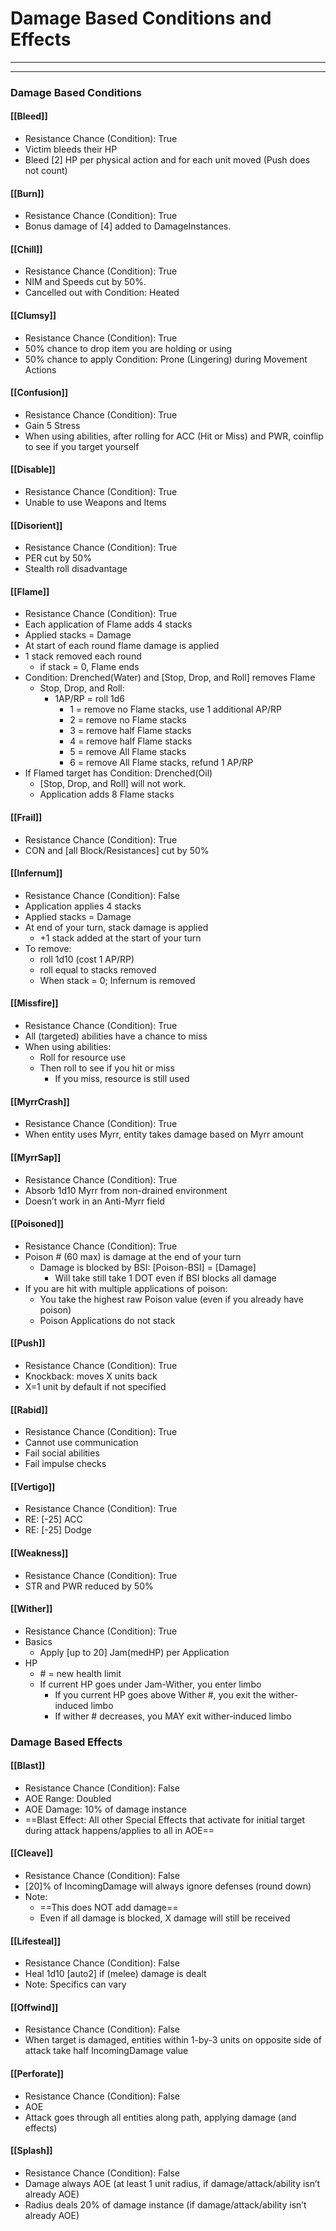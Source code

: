 # Damage Based Conditions and Effects
________________________________________
________________________________________

### **Damage Based Conditions**
#### [[Bleed]]
-	Resistance Chance (Condition): True
-	Victim bleeds their HP
-	Bleed \[2] HP per physical action and for each unit moved (Push does not count)

#### [[Burn]]
-	Resistance Chance (Condition): True
-	Bonus damage of \[4] added to DamageInstances.

#### [[Chill]]
-	Resistance Chance (Condition): True
-	NIM and Speeds cut by 50%.
-	Cancelled out with Condition: Heated

#### [[Clumsy]]
-	Resistance Chance (Condition): True
-	50% chance to drop item you are holding or using
-	50% chance to apply Condition: Prone (Lingering) during Movement Actions

#### [[Confusion]]
-	Resistance Chance (Condition): True
-	Gain 5 Stress
-	When using abilities, after rolling for ACC (Hit or Miss) and PWR, coinflip to see if you target yourself

#### [[Disable]]
-	Resistance Chance (Condition): True
-	Unable to use Weapons and Items

#### [[Disorient]]
-	Resistance Chance (Condition): True
-	PER cut by 50%
-	Stealth roll disadvantage

#### [[Flame]]
-	Resistance Chance (Condition): True
-	Each application of Flame adds 4 stacks
-	Applied stacks = Damage
-	At start of each round flame damage is applied
-	1 stack removed each round 
	-	if stack = 0, Flame ends
-	Condition: Drenched(Water) and \[Stop, Drop, and Roll] removes Flame
	-	Stop, Drop, and Roll:  
		-	1AP/RP = roll 1d6
			-	1 = remove no Flame stacks, use 1 additional AP/RP
			-	2 = remove no Flame stacks
			-	3 = remove half Flame stacks
			-	4 = remove half Flame stacks
			-	5 = remove All Flame stacks
			-	6 = remove All Flame stacks, refund 1 AP/RP
-	If Flamed target has Condition: Drenched(Oil)
	-	 \[Stop, Drop, and Roll] will not work.
	-	Application adds 8 Flame stacks

#### [[Frail]]
-	Resistance Chance (Condition): True
-	CON and \[all Block/Resistances] cut by 50%

#### [[Infernum]]
-	Resistance Chance (Condition): False
-	Application applies 4 stacks
-	Applied stacks = Damage
-	At end of your turn, stack damage is applied
	-	+1 stack added at the start of your turn
-	To remove:
	-	roll 1d10 (cost 1 AP/RP)
	-	roll equal to stacks removed
	-	When stack = 0; Infernum is removed

#### [[Missfire]]
-	Resistance Chance (Condition): True
-	All (targeted) abilities have a chance to miss
-	When using abilities: 
	-	Roll for resource use
	-	Then roll to see if you hit or miss 
		-	If you miss, resource is still used

#### [[MyrrCrash]] 
-	Resistance Chance (Condition): True
-	When entity uses Myrr, entity takes damage based on Myrr amount

#### [[MyrrSap]]
-	Resistance Chance (Condition): True
-	Absorb 1d10 Myrr from non-drained environment
-	Doesn’t work in an Anti-Myrr field

#### [[Poisoned]]
-	Resistance Chance (Condition): True
-	Poison # (60 max) is damage at the end of your turn
	-	Damage is blocked by BSI: \[Poison-BSI] = \[Damage]
		-	Will take still take 1 DOT even if BSI blocks all damage
-	If you are hit with multiple applications of poison: 
	-	You take the highest raw Poison value (even if you already have poison)
	-	Poison Applications do not stack

#### [[Push]]
-	Resistance Chance (Condition): True
-	Knockback: moves X units back
-	X=1 unit by default if not specified

#### [[Rabid]]
-	Resistance Chance (Condition): True
-	Cannot use communication
-	Fail social abilities
-	Fail impulse checks 

#### [[Vertigo]]
-	Resistance Chance (Condition): True
-	RE: \[-25] ACC
-	RE: \[-25] Dodge

#### [[Weakness]]
-	Resistance Chance (Condition): True
-	STR and PWR reduced by 50%

#### [[Wither]]
-	Resistance Chance (Condition): True
-	Basics
	-	Apply \[up to 20] Jam(medHP) per Application
-	HP
	-	\# = new health limit
	-	If current HP goes under Jam-Wither, you enter limbo
		-	If you current HP goes above Wither #, you exit the wither-induced limbo
		-	If wither # decreases, you MAY exit wither-induced limbo

### **Damage Based Effects**

#### [[Blast]]
-	Resistance Chance (Condition): False
-	AOE Range: Doubled
-	AOE Damage:  10% of damage instance
-	==Blast Effect: All other Special Effects that activate for initial target during attack happens/applies to all in AOE==
#### [[Cleave]]
-	Resistance Chance (Condition): False
-	\[20]% of IncomingDamage will always ignore defenses (round down)
-	Note:
	-	==This does NOT add damage==
	-	Even if all damage is blocked, X damage will still be received

#### [[Lifesteal]]
-	Resistance Chance (Condition): False
-	Heal 1d10 \[auto2] if (melee) damage is dealt
-	Note: Specifics can vary

#### [[Offwind]]
-	Resistance Chance (Condition): False
-	When target is damaged, entities within 1-by-3 units on opposite side of attack take half IncomingDamage value

#### [[Perforate]]
-	Resistance Chance (Condition): False
-	AOE
-	Attack goes through all entities along path, applying damage (and effects)

#### [[Splash]]
-	Resistance Chance (Condition): False
-	Damage always AOE (at least 1 unit radius, if damage/attack/ability isn’t already AOE)
-	Radius deals 20% of damage instance (if damage/attack/ability isn’t already AOE)


